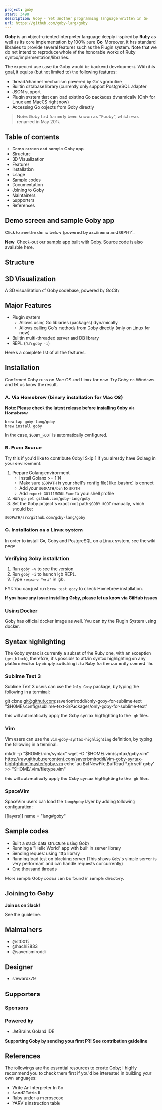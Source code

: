 ```yaml
---
project: goby
stars: 3490
description: Goby - Yet another programming language written in Go
url: https://github.com/goby-lang/goby
---
```


**Goby** is an object-oriented interpreter language deeply inspired by **Ruby** as well as its core implementation by 100% pure **Go**. Moreover, it has standard libraries to provide several features such as the Plugin system. Note that we do not intend to reproduce whole of the honorable works of Ruby syntax/implementation/libraries.

The expected use case for Goby would be backend development. With this goal, it equips (but not limited to) the following features:

-   thread/channel mechanism powered by Go's goroutine
-   Builtin database library (currently only support PostgreSQL adapter)
-   JSON support
-   Plugin system that can load existing Go packages dynamically (Only for Linux and MacOS right now)
-   Accessing Go objects from Goby directly

> Note: Goby had formerly been known as "Rooby", which was renamed in May 2017.

Table of contents
-----------------

-   Demo screen and sample Goby app
-   Structure
-   3D Visualization
-   Features
-   Installation
-   Usage
-   Sample codes
-   Documentation
-   Joining to Goby
-   Maintainers
-   Supporters
-   References

Demo screen and sample Goby app
-------------------------------

Click to see the demo below (powered by asciinema and GIPHY).

**New!** Check-out our sample app built with Goby. Source code is also available here.

Structure
---------

3D Visualization
----------------

A 3D visualization of Goby codebase, powered by GoCity

Major Features
--------------

-   Plugin system
    -   Allows using Go libraries (packages) dynamically
    -   Allows calling Go's methods from Goby directly (only on Linux for now)
-   Builtin multi-threaded server and DB library
-   REPL (run `goby -i`)

Here's a complete list of all the features.

Installation
------------

Confirmed Goby runs on Mac OS and Linux for now. Try Goby on Windows and let us know the result.

### A. Via Homebrew (binary installation for Mac OS)

**Note: Please check the latest release before installing Goby via Homebrew**

```
brew tap goby-lang/goby
brew install goby
```

In the case, `$GOBY_ROOT` is automatically configured.

### B. From Source

Try this if you'd like to contribute Goby! Skip 1 if you already have Golang in your environment.

1.  Prepare Golang environment
    -   Install Golang >= 1.14
    -   Make sure `$GOPATH` in your shell's config file( like .bashrc) is correct
    -   Add your `$GOPATH/bin` to `$PATH`
    -   Add `export GO111MODULE=on` to your shell profile
2.  Run `go get github.com/goby-lang/goby`
3.  Set the Goby project's exact root path `$GOBY_ROOT` manually, which should be:

```
$GOPATH/src/github.com/goby-lang/goby
```

### C. Installation on a Linux system

In order to install Go, Goby and PostgreSQL on a Linux system, see the wiki page.

### Verifying Goby installation

1.  Run `goby -v` to see the version.
2.  Run `goby -i` to launch igb REPL.
3.  Type `require "uri"` in igb.

FYI: You can just run `brew test goby` to check Homebrew installation.

**If you have any issue installing Goby, please let us know via GitHub issues**

### Using Docker

Goby has official docker image as well. You can try the Plugin System using docker.

Syntax highlighting
-------------------

The Goby syntax is currently a subset of the Ruby one, with an exception (`get_block`), therefore, it's possible to attain syntax highlighting on any platform/editor by simply switching it to Ruby for the currently opened file.

### Sublime Text 3

Sublime Text 3 users can use the `Only Goby` package, by typing the following in a terminal:

git clone git@github.com:saveriomiroddi/only-goby-for-sublime-text "$HOME/.config/sublime-text-3/Packages/only-goby-for-sublime-text"

this will automatically apply the Goby syntax highlighting to the `.gb` files.

### Vim

Vim users can use the `vim-goby-syntax-highlighting` definition, by typing the following in a terminal:

mkdir -p "$HOME/.vim/syntax"
wget -O "$HOME/.vim/syntax/goby.vim" https://raw.githubusercontent.com/saveriomiroddi/vim-goby-syntax-highlighting/master/goby.vim
echo 'au BufNewFile,BufRead \*.gb    setf goby' \>> "$HOME/.vim/filetype.vim"

this will automatically apply the Goby syntax highlighting to the `.gb` files.

### SpaceVim

SpaceVim users can load the `lang#goby` layer by adding following configuration:

\[\[layers\]\]
  name = "lang#goby"

Sample codes
------------

-   Built a stack data structure using Goby
-   Running a "Hello World" app with built in server library
-   Sending request using http library
-   Running load test on blocking server (This shows `Goby`'s simple server is very performant and can handle requests concurrently)
-   One thousand threads

More sample Goby codes can be found in sample directory.

Joining to Goby
---------------

**Join us on Slack!**

See the guideline.

Maintainers
-----------

-   @st0012
-   @hachi8833
-   @saveriomiroddi

Designer
--------

-   steward379

Supporters
----------

### Sponsors

### Powered by

-   JetBrains Goland IDE

**Supporting Goby by sending your first PR! See contribution guideline**

References
----------

The followings are the essential resources to create Goby; I highly recommend you to check them first if you'd be interested in building your own languages:

-   Write An Interpreter In Go
-   Nand2Tetris II
-   Ruby under a microscope
-   YARV's instruction table
